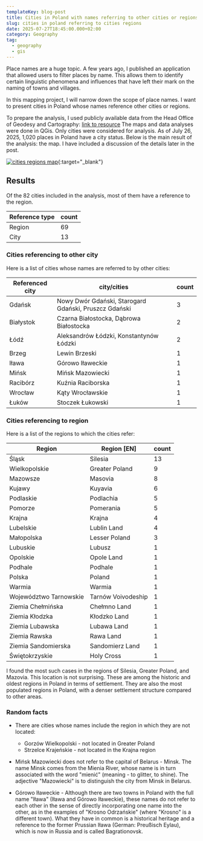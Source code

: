 ```yaml
---
templateKey: blog-post
title: Cities in Poland with names referring to other cities or regions
slug: cities in poland referring to cities regions
date: 2025-07-27T18:45:00.000+02:00
category: Geography
tag:
  - geography
  - gis
---
```


Place names are a huge topic. A few years ago, I published an application that allowed users to filter places by name. This allows them to identify certain linguistic phenomena and influences that have left their mark on the naming of towns and villages.

In this mapping project, I will narrow down the scope of place names. I want to present cities in Poland whose names reference other cities or regions.

To prepare the analysis, I used publicly available data from the Head Office of Geodesy and Cartography: <a href="https://dane.gov.pl/pl/dataset/780,panstwowy-rejestr-nazw-geograficznech-prng" target="_blank">link to resource</a>
The maps and data analyses were done in QGis. Only cities were considered for analysis. As of July 26, 2025, 1,020 places in Poland have a city status.
Below is the main result of the analysis: the map. I have included a discussion of the details later in the post.

[![cities regions map](/assets/cities_regions.png)](/assets/cities_regions.png){:target="_blank"}
## Results

Of the 82 cities included in the analysis, most of them have a reference to the region.

| Reference type | count |
| -------------- | ----- |
| Region         | 69    |
| City           | 13    |

### Cities referencing to other city

Here is a list of cities whose names are referred to by other cities:

| Referenced city | city/cities                                           | count |
| --------------- | ----------------------------------------------------- | ----- |
| Gdańsk          | Nowy Dwór Gdański, Starogard Gdański, Pruszcz Gdański | 3     |
| Białystok       | Czarna Białostocka, Dąbrowa Białostocka               | 2     |
| Łódź            | Aleksandrów Łódzki, Konstantynów Łódzki               | 2     |
| Brzeg           | Lewin Brzeski                                         | 1     |
| Iława           | Górowo Iławeckie                                      | 1     |
| Mińsk           | Mińsk Mazowiecki                                      | 1     |
| Racibórz        | Kuźnia Raciborska                                     | 1     |
| Wrocław         | Kąty Wrocławskie                                      | 1     |
| Łuków           | Stoczek Łukowski                                      | 1     |
### Cities referencing to region

Here is a list of the regions to which the cities refer:

| Region                 | Region [EN]        | count |
| ---------------------- | ------------------ | ----- |
| Śląsk                  | Silesia            | 13    |
| Wielkopolskie          | Greater Poland     | 9     |
| Mazowsze               | Masovia            | 8     |
| Kujawy                 | Kuyavia            | 6     |
| Podlaskie              | Podlachia          | 5     |
| Pomorze                | Pomerania          | 5     |
| Krajna                 | Krajna             | 4     |
| Lubelskie              | Lublin Land        | 4     |
| Małopolska             | Lesser Poland      | 3     |
| Lubuskie               | Lubusz             | 1     |
| Opolskie               | Opole Land         | 1     |
| Podhale                | Podhale            | 1     |
| Polska                 | Poland             | 1     |
| Warmia                 | Warmia             | 1     |
| Województwo Tarnowskie | Tarnów Voivodeship | 1     |
| Ziemia Chełmińska      | Chełmno Land       | 1     |
| Ziemia Kłodzka         | Kłodzko Land       | 1     |
| Ziemia Lubawska        | Lubawa Land        | 1     |
| Ziemia Rawska          | Rawa Land          | 1     |
| Ziemia Sandomierska    | Sandomierz Land    | 1     |
| Świętokrzyskie         | Holy Cross         | 1     |
I found the most such cases in the regions of Silesia, Greater Poland, and Mazovia. This location is not surprising. These are among the historic and oldest regions in Poland in terms of settlement. They are also the most populated regions in Poland, with a denser settlement structure compared to other areas.

### Random facts

- There are cities whose names include the region in which they are not located:
  - Gorzów Wielkopolski - not located in Greater Poland
  - Strzelce Krajeńskie - not located in the Krajna region

- Mińsk Mazowiecki does not refer to the capital of Belarus - Minsk. The name Minsk comes from the Mienia River, whose name is in turn associated with the word "mienić" (meaning - to glitter, to shine). The adjective "Mazowiecki" is to distinguish the city from Minsk in Belarus.

- Górowo Iławeckie - Although there are two towns in Poland with the full name "Iława" (Iława and Górowo Iławeckie), these names do not refer to each other in the sense of directly incorporating one name into the other, as in the examples of "Krosno Odrzańskie" (where "Krosno" is a different town). What they have in common is a historical heritage and a reference to the former Prussian Iława (German: Preußisch Eylau), which is now in Russia and is called Bagrationovsk.

